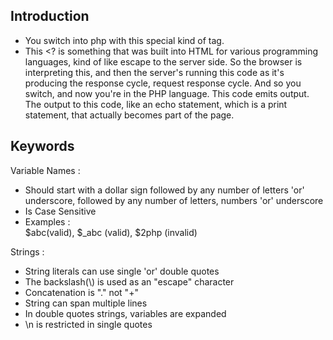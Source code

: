 ## Introduction 
<ul>

<li>You switch into php with this special kind of tag. </li>
<li>This &lt;? is something that was built into HTML for various programming languages, kind of like escape to the server side. So the browser is interpreting this, and then the server's running this code as it's producing the response cycle, request response cycle. And so you switch, and now you're in the PHP language. This code emits output. The output to this code, like an echo statement, which is a print statement, that actually becomes part of the page. </li>

</ul>

## Keywords

Variable Names :

<ul>

<li>Should start with a dollar sign followed by any number of letters 'or' underscore, followed by any number of letters, numbers 'or' underscore</li>
<li>Is Case Sensitive</li>  
<li>Examples : <br> $abc(valid), $_abc (valid), $2php (invalid)
</li> 
</ul>
Strings :
<ul>
  <li>String literals can use single 'or' double quotes</li>
  <li>The backslash(\) is used as an "escape" character</li>
  <li>Concatenation is "." not "+"</li>
  <li>String can span multiple lines</li>
  <li>In double quotes strings, variables are expanded</li>
  <li>\n is restricted in single quotes</li>
</ul>
